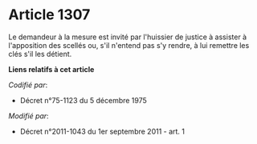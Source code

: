 # Article 1307

Le demandeur à la mesure est invité par l'huissier de justice à assister à l'apposition des scellés ou, s'il n'entend pas s'y
rendre, à lui remettre les clés s'il les détient.

**Liens relatifs à cet article**

_Codifié par_:

  - Décret n°75-1123 du 5 décembre 1975

_Modifié par_:

  - Décret n°2011-1043 du 1er septembre 2011 - art. 1
